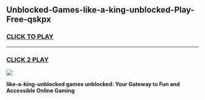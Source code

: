 
## Unblocked-Games-like-a-king-unblocked-Play-Free-qskpx
<h3>
<a href="https://premium76.site?title=like-a-king-unblocked&ref=20M">CLICK TO PLAY</a></h3>
<hr>

<h3>
<a href="https://premium76.site?title=like-a-king-unblocked&ref=20M">CLICK 2 PLAY</a>
  
</h3>

<a href="https://premium76.site?title=like-a-king-unblocked&ref=19M"><img src="https://clearcache.store/games.png"></a>


**like-a-king-unblocked games unblocked: Your Gateway to Fun and Accessible Online Gaming**

